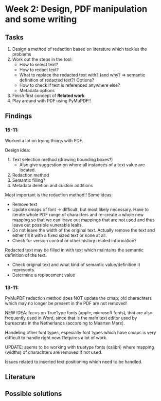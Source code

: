 # Week 2: Design, PDF manipulation and some writing

## Tasks

1. Design a method of redaction based on literature which tackles the problems
2. Work out the steps in the tool:
   - How to select text?
   - How to redact text?
   - What to replace the redacted text with? (and why? => semantic definition of redacted text?) Options?
   - How to check if text is referenced anywhere else?
   - Metadata options
3. Finish first concept of **Related work**
4. Play around with PDF using PyMuPDF!!

## Findings

### 15-11:

Worked a lot on trying things with PDF.

Design idea:

1. Text selection method (drawing bounding boxes?)
   - Also give suggestion on where all instances of a text value are located.
2. Redaction method
3. Semantic filling?
4. Metadata deletion and custom additions

Most important is the redaction method!! Some ideas:

- Remove text
- Update cmaps of font -> difficult, but most likely necessary. Have to iterate whole PDF range of characters and re-create a whole new mapping so that we can leave out mappings that are not used and thus leave out possible vunerable leaks.
- Do not leave the width of the original text. Actually remove the text and either fill it with a fixed sized text or none at all.
- Check for version control or other history related information?

Redacted text may be filled in with text which maintains the semantic definition of the text.

- Check original text and what kind of semantic value/definition it represents.
- Determine a replacement value

### 13-11:

PyMuPDF redaction method does NOT update the cmap; old charachters which may no longer be present in the PDF are not removed!

NEW IDEA: focus on TrueType fonts (apple, microsoft fonts), that are also frequently used in Word, since that is the main text editor used by bureacrats in the Netherlands (according to Maarten Marx).

Handeling other font types, especially font types which have cmaps is very difficult to handle right now. Requires a lot of work.

UPDATE: seems to be working with truetype fonts (calibri) where mapping (widths) of charachters are removed if not used.

Issues related to inserted text positioning which need to be handled.

## Literature

## Possible solutions
